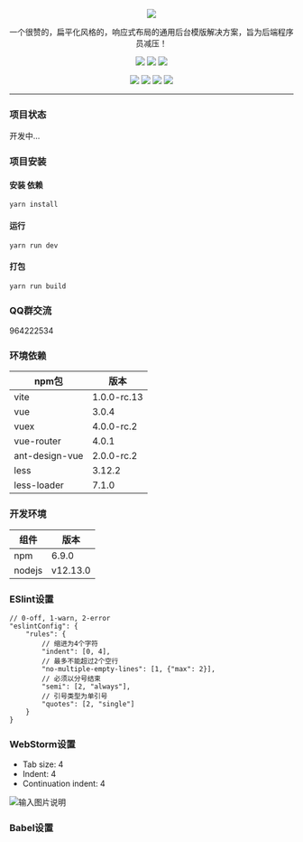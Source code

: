 <p align="center">
    <img src="https://images.gitee.com/uploads/images/2020/0105/013757_3dfb160a_1152471.png"/>
    <p align="center">
        一个很赞的，扁平化风格的，响应式布局的通用后台模版解决方案，旨为后端程序员减压！
    </p>
    <p align="center">
        <img src="https://img.shields.io/badge/vue-%3E%3D3.0.4-brightgreen">
        <img src="https://img.shields.io/badge/vite%20-1.0.0_rc.13-brightgreen">
        <img src="https://img.shields.io/badge/Ant%20Design%20Vue-2.0.0_rc.2-brightgreen">
    </p>
    <p align="center">
        <img src="https://img.shields.io/badge/axios-%3E%3D0.21.0-brightgreen">
        <img src="https://img.shields.io/badge/node-%3E%3Dv12.13.1-brightgreen">
        <img src="https://img.shields.io/badge/yarn-%3E%3D1.22.4-brightgreen">
        <img src="https://img.shields.io/badge/LICENSE-MIT-yellowgreen">
    </p>
</p>

---

### 项目状态

开发中...

### 项目安装
#### 安装 依赖
```
yarn install
```
#### 运行
```
yarn run dev
```
#### 打包
```
yarn run build
```

### QQ群交流

964222534

### 环境依赖

| npm包 | 版本 |
|----------|----------|
| vite | 1.0.0-rc.13 |
| vue | 3.0.4 |
| vuex | 4.0.0-rc.2 |
| vue-router | 4.0.1 |
| ant-design-vue | 2.0.0-rc.2 |
| less | 3.12.2 |
| less-loader | 7.1.0 |

### 开发环境

| 组件 | 版本 |
|----------|----------|
| npm | 6.9.0 |
| nodejs | v12.13.0 |

### ESlint设置

```
// 0-off, 1-warn, 2-error
"eslintConfig": {
    "rules": {
        // 缩进为4个字符
        "indent": [0, 4],
        // 最多不能超过2个空行
        "no-multiple-empty-lines": [1, {"max": 2}],
        // 必须以分号结束
        "semi": [2, "always"],
        // 引号类型为单引号
        "quotes": [2, "single"]
    }
}
```

### WebStorm设置

- Tab size: 4
- Indent: 4
- Continuation indent: 4

![输入图片说明](https://images.gitee.com/uploads/images/2019/0909/140710_fb2e05e0_1152471.png "屏幕截图.png")

### Babel设置
